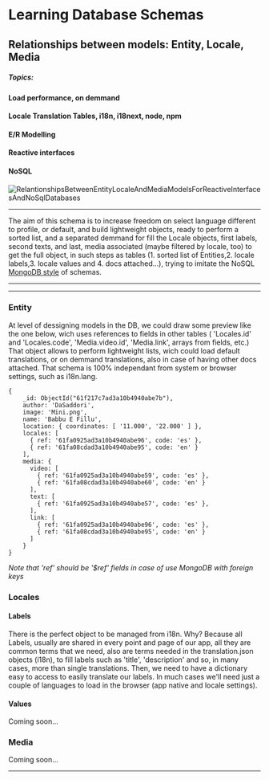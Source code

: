 
# Learning Database Schemas

## Relationships between models: Entity, Locale, Media
##### Topics:
#### Load performance, on demmand
#### Locale Translation Tables, i18n, i18next, node, npm
#### E/R Modelling
#### Reactive interfaces
#### NoSQL

![RelantionshipsBetweenEntityLocaleAndMediaModelsForReactiveInterfacesAndNoSqlDatabases](https://user-images.githubusercontent.com/57029303/151651517-648ad2aa-e787-462c-96d8-88263a1f3325.png)



***
The aim of this schema is to increase freedom on select language different to profile, or default, and build lightweight objects, ready to perform a sorted list, and a separated demmand for fill the Locale objects, first labels, second texts, and last, media associated (maybe filtered by locale, too) to get the full object, in such steps as tables (1. sorted list of Entities,2. locale labels,3. locale values and 4. docs attached...), trying to imitate the NoSQL [MongoDB style](https://docs.mongodb.com/manual/tutorial/model-embedded-one-to-one-relationships-between-documents/) of schemas. 

***
***
### Entity

At level of dessigning models in the DB, we could draw some preview like the one below, 
wich uses references to fields in other tables ( 'Locales.id' and 'Locales.code', 'Media.video.id', 'Media.link', arrays from fields, etc.)
That object allows to perform lightweight lists, wich could load default translations, or on demmand translations, also in case of having other docs attached.
That schema is 100% independant from system or browser settings, such as i18n.lang.
```
{
    _id: ObjectId("61f217c7ad3a10b4940abe7b"),
    author: 'DaSaddori',
    image: 'Mini.png',
    name: 'Babbu E Fillu',
    location: { coordinates: [ '11.000', '22.000' ] },
    locales: [
      { ref: '61fa0925ad3a10b4940abe96', code: 'es' },
      { ref: '61fa08cdad3a10b4940abe95', code: 'en' }
    ],
    media: {
      video: [
        { ref: '61fa0925ad3a10b4940abe59', code: 'es' },
        { ref: '61fa08cdad3a10b4940abe60', code: 'en' }
      ],
      text: [
        { ref: '61fa0925ad3a10b4940abe57', code: 'es' },
      ],
      link: [
        { ref: '61fa0925ad3a10b4940abe96', code: 'es' },
        { ref: '61fa08cdad3a10b4940abe95', code: 'en' }
      ]
    }
}
```
*Note that 'ref' should be '$ref' fields in case of use MongoDB with foreign keys*

### Locales
#### Labels
There is the perfect object to be managed from i18n. Why? Because all Labels, usually are shared in every point and page of our app, all they are common terms that we need, also are terms needed in the translation.json objects (i18n),  to fill labels such as 'title', 'description' and so, in many cases, more than single translations. Then, we need to have a dictionary easy to access to easily translate our labels. In much cases we'll need just a couple of languages to load in the browser (app native and locale settings).
#### Values
Coming soon...
### Media 
Coming soon...
 ***
 
